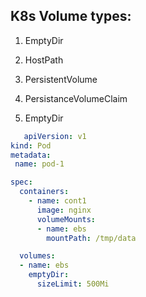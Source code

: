 
## K8s Volume types:
1. EmptyDir
2. HostPath
3. PersistentVolume
4. PersistanceVolumeClaim

1. EmptyDir
   
```yaml
   apiVersion: v1
kind: Pod
metadata: 
 name: pod-1

spec:
  containers:
    - name: cont1
      image: nginx
      volumeMounts:
      - name: ebs
        mountPath: /tmp/data

  volumes: 
  - name: ebs
    emptyDir:
      sizeLimit: 500Mi
```

